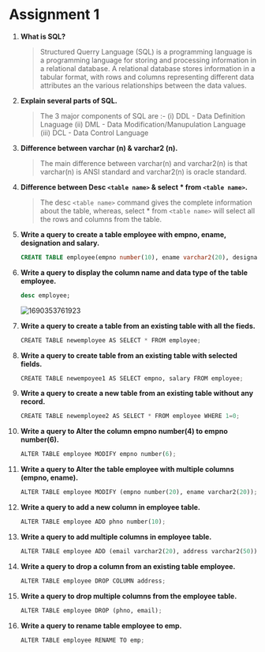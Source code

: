 # Assignment 1

1. **What is SQL?**

   > Structured Querry Language (SQL) is a programming language is a programming language for storing and processing information in a relational database. A relational database stores information in a tabular format, with rows and columns representing different data attributes an the various relationships between the data values.
   >
2. **Explain several parts of SQL.**

   > The 3 major components of SQL are :-
   > (i) DDL - Data Definition Lnaguage
   > (ii) DML - Data Modification/Manupulation Language
   > (iii) DCL - Data Control Language
   >
3. **Difference between varchar (n) & varchar2 (n).**

   > The main difference between varchar(n) and varchar2(n) is that varchar(n) is ANSI standard and varchar2(n) is oracle standard.
   >
4. **Difference between Desc `<table name>` & select * from `<table name>`.**

   > The desc `<table name>` command gives the complete information about the table, whereas, select * from `<table name>`  will select all the rows and columns from the table.
   >
5. **Write a query to create a table employee with empno, ename, designation and salary.**

   ```sql
   CREATE TABLE employee(empno number(10), ename varchar2(20), designation varchar2(10), salary number(10));
   ```
6. **Write a query to display the column name and data type of the table employee.**

   ```sql
   desc employee;
   ```
   ![1690353761923](image/Assignment1(usingoraclelicesql)/1690353761923.png)
7. **Write a query to create a table from an existing table with all the fieds.**

   ```python
   CREATE TABLE newemployee AS SELECT * FROM employee;
   ```
8. **Write a query to create table from an existing table with selected fields.**

   ```python
   CREATE TABLE newempoyee1 AS SELECT empno, salary FROM employee;
   ```
9. **Write a query to create a new table from an existing table without any record.**

   ```python
   CREATE TABLE newemployee2 AS SELECT * FROM employee WHERE 1=0;
   ```
10. **Write a query to Alter the column empno number(4) to empno number(6).**

    ```python
    ALTER TABLE employee MODIFY empno number(6);
    ```
11. **Write a query to Alter the table employee with multiple columns (empno, ename).**

    ```python
    ALTER TABLE employee MODIFY (empno number(20), ename varchar2(20));
    ```
12. **Write a query to add a new column in employee table.**

    ```python
    ALTER TABLE employee ADD phno number(10);
    ```
13. **Write a query to add multiple columns in employee table.**

    ```python
    ALTER TABLE employee ADD (email varchar2(20), address varchar2(50));
    ```
14. **Write a query to drop a column from an existing table employee.**

    ```python
    ALTER TABLE employee DROP COLUMN address;
    ```
15. **Write a query to drop multiple columns from the employee table.**

    ```python
    ALTER TABLE employee DROP (phno, email);
    ```
16. **Write a query to rename table employee to emp.**

    ```python
    ALTER TABLE employee RENAME TO emp;
    ```
